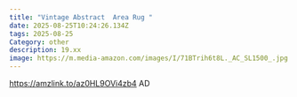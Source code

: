 ```yaml
---
title: "Vintage Abstract  Area Rug "
date: 2025-08-25T10:24:26.134Z
tags: 2025-08-25
Category: other
description: 19.xx
image: https://m.media-amazon.com/images/I/71BTrih6t8L._AC_SL1500_.jpg
---
```

https://amzlink.to/az0HL9OVi4zb4
AD